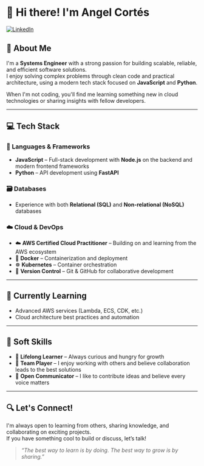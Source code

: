 # 👋 Hi there! I'm Angel Cortés

[![LinkedIn](https://img.shields.io/badge/LinkedIn-Profile-blue?style=flat&logo=linkedin)](https://www.linkedin.com/in/angel-david-cortes-pacheco-32a93b1b3/)

## 🚀 About Me  
I'm a **Systems Engineer** with a strong passion for building scalable, reliable, and efficient software solutions.  
I enjoy solving complex problems through clean code and practical architecture, using a modern tech stack focused on **JavaScript** and **Python**.  

When I'm not coding, you'll find me learning something new in cloud technologies or sharing insights with fellow developers.

---

## 💻 Tech Stack  

### 🧩 Languages & Frameworks  
- **JavaScript** – Full-stack development with **Node.js** on the backend and modern frontend frameworks  
- **Python** – API development using **FastAPI**  

### 🗃️ Databases  
- Experience with both **Relational (SQL)** and **Non-relational (NoSQL)** databases  

### ☁️ Cloud & DevOps  
- ☁️ **AWS Certified Cloud Practitioner** – Building on and learning from the AWS ecosystem  
- 🐳 **Docker** – Containerization and deployment  
- ☸️ **Kubernetes** – Container orchestration  
- 🔧 **Version Control** – Git & GitHub for collaborative development  

---

## 🌱 Currently Learning  
- Advanced AWS services (Lambda, ECS, CDK, etc.)  
- Cloud architecture best practices and automation  

---

## 🤝 Soft Skills  
- 🧠 **Lifelong Learner** – Always curious and hungry for growth  
- 🤝 **Team Player** – I enjoy working with others and believe collaboration leads to the best solutions  
- 💬 **Open Communicator** – I like to contribute ideas and believe every voice matters  

---

## 🔍 Let's Connect!  
I'm always open to learning from others, sharing knowledge, and collaborating on exciting projects.  
If you have something cool to build or discuss, let’s talk!

> _“The best way to learn is by doing. The best way to grow is by sharing.”_
